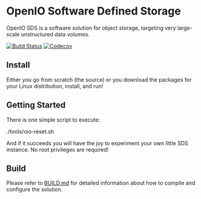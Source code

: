 # OpenIO Software Defined Storage

OpenIO SDS is a software solution for object storage, targeting very large-scale unstructured data volumes.

[![Build Status][build_status_svg]][repo] [![Codecov][codecov_svg]][codecov]


## Install

Either you go from scratch (the source) or you download the packages for your Linux distribution, install, and run!

## Getting Started

There is one simple script to execute:

  ./tools/oio-reset.sh

And if it succeeds you will have the joy to experiment your own little SDS instance. No root privileges are required!

## Build

Please refer to [BUILD.md](./BUILD.md) for detailed information about how to compile and configure the solution.


[build_status_svg]: https://travis-ci.org/open-io/oio-sds.svg?branch=master
[repo]: https://travis-ci.org/open-io/oio-sds
[codecov_svg]: https://codecov.io/gh/open-io/oio-sds/branch/master/graph/badge.svg
[codecov]: https://codecov.io/gh/open-io/oio-sds
